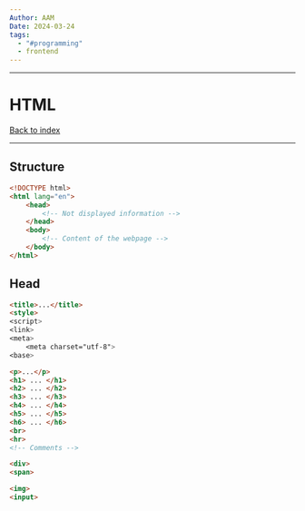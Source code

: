 ```yaml
---
Author: AAM
Date: 2024-03-24
tags:
  - "#programming"
  - frontend
---
```

---
# HTML

[Back to index](../GUI.md)

---

## Structure

```html
<!DOCTYPE html>
<html lang="en">
	<head>
		<!-- Not displayed information -->
	</head>
	<body>
		<!-- Content of the webpage -->
	</body>
</html>
```

## Head
```html
<title>...</title>
<style>
<script>
<link>
<meta>
	<meta charset="utf-8">
<base>

```

```html
<p>...</p>
<h1> ... </h1>
<h2> ... </h2>
<h3> ... </h3>
<h4> ... </h4>
<h5> ... </h5>
<h6> ... </h6>
<br>
<hr>
<!-- Comments -->

<div>
<span>

<img>
<input>
```